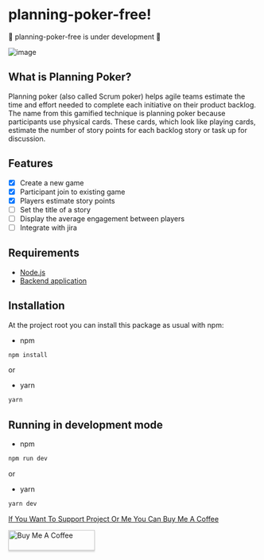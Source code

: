 # planning-poker-free!

🚧 planning-poker-free is under development 🚧


 ![image](https://user-images.githubusercontent.com/49209628/159933715-c663224c-d513-477f-a511-73597e4b0d4f.png)

## What is Planning Poker?

Planning poker (also called Scrum poker) helps agile teams estimate the time and effort needed to complete each initiative on their product backlog. The name from this gamified technique is planning poker because participants use physical cards. These cards, which look like playing cards, estimate the number of story points for each backlog story or task up for discussion.

## Features

- [x] Create a new game
- [x] Participant join to existing game
- [x] Players estimate story points
- [ ] Set the title of a story
- [ ] Display the average engagement between players
- [ ] Integrate with jira

## Requirements
 - [Node.js](https://nodejs.org/en/)
- [Backend application](https://github.com/censuradho/planning-poker-backend-free)
 
 ## Installation
 
 At the project root you can install this package as usual with npm:

 - npm
 ```bash
 npm install
 ```
 
 or
 
 - yarn
 ```bash
 yarn
 ```
 
## Running in development mode

- npm
 ```bash
 npm run dev
 ```
 
 or
 
 - yarn
 ```bash
 yarn dev
 ```

[If You Want To Support Project Or Me You Can Buy Me A Coffee](https://www.buymeacoffee.com/censuradho)

<a href="https://www.buymeacoffee.com/censuradho" target="_blank"><img src="https://www.buymeacoffee.com/assets/img/custom_images/orange_img.png" alt="Buy Me A Coffee" style="height: 41px !important;width: 174px !important;box-shadow: 0px 3px 2px 0px rgba(190, 190, 190, 0.5) !important;-webkit-box-shadow: 0px 3px 2px 0px rgba(190, 190, 190, 0.5) !important;" ></a>

